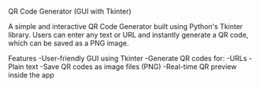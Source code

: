 QR Code Generator (GUI with Tkinter)

A simple and interactive QR Code Generator built using Python's Tkinter library. Users can enter any text or URL and instantly generate a QR code, which can be saved as a PNG image.

Features
-User-friendly GUI using Tkinter
-Generate QR codes for:
  -URLs
  -Plain text
-Save QR codes as image files (PNG)
-Real-time QR preview inside the app